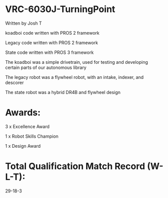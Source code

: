 # VRC-6030J-TurningPoint

Written by Josh T

koadboi code written with PROS 2 framework

Legacy code written with PROS 2 framework

State code written with PROS 3 framework

The koadboi was a simple drivetrain, used for testing and developing certain parts of our autonomous library

The legacy robot was a flywheel robot, with an intake, indexer, and descorer

The state robot was a hybrid DR4B and flywheel design

# Awards:
3 x Excellence Award

1 x Robot Skills Champion

1 x Design Award

# Total Qualification Match Record (W-L-T):
29-18-3
